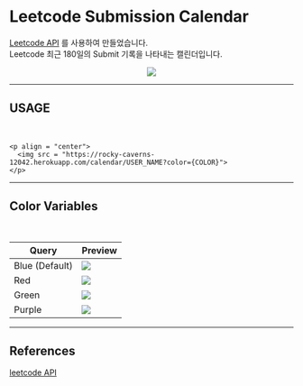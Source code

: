 # Leetcode Submission Calendar

[Leetcode API](https://github.com/JeremyTsaii/leetcode-stats-api) 를 사용하여 만들었습니다.
<br/>
Leetcode 최근 180일의 Submit 기록을 나타내는 캘린더입니다.

<p align = "center">
  <img src = "https://rocky-caverns-12042.herokuapp.com/calendar/kang_hyun?color=red">
</p>

---

## USAGE

<br/>

```
<p align = "center">
  <img src = "https://rocky-caverns-12042.herokuapp.com/calendar/USER_NAME?color={COLOR}">
</p>
```

---

## Color Variables

<br/>

| Query          | Preview                                                                        |
| -------------- | ------------------------------------------------------------------------------ |
| Blue (Default) | <img src = "https://rocky-caverns-12042.herokuapp.com/calendar/kang_hyun">   |
| Red            | <img src = "https://rocky-caverns-12042.herokuapp.com/calendar/kang_hyun?color=red">    |
| Green          | <img src = "https://rocky-caverns-12042.herokuapp.com/calendar/kang_hyun?color=green">  |
| Purple         | <img src = "https://rocky-caverns-12042.herokuapp.com/calendar/kang_hyun?color=purple"> |

---

## References

[leetcode API](https://github.com/JeremyTsaii/leetcode-stats-api)
